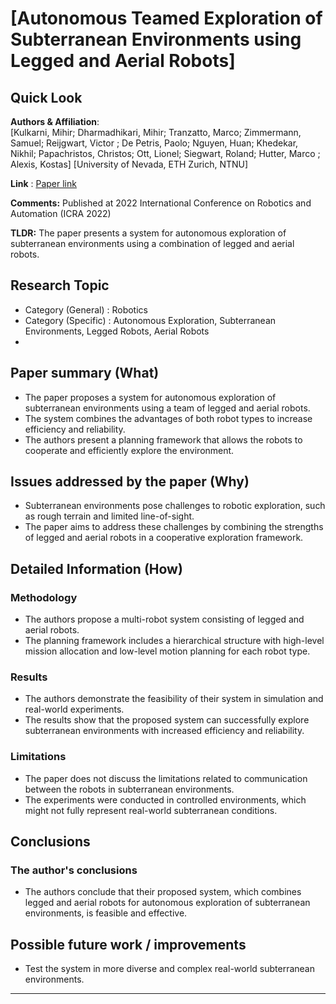 # [Autonomous Teamed Exploration of Subterranean Environments using Legged and Aerial Robots]

## Quick Look

**Authors & Affiliation**:  
[Kulkarni, Mihir; Dharmadhikari, Mihir; Tranzatto, Marco; Zimmermann, Samuel; Reijgwart, Victor ; De Petris, Paolo; Nguyen, Huan; Khedekar, Nikhil; Papachristos, Christos; Ott, Lionel; Siegwart, Roland; Hutter, Marco ; Alexis, Kostas]
[University of Nevada, ETH Zurich, NTNU]

**Link** : [Paper link](https://doi.org/10.1109/ICRA46639.2022.9812401)

**Comments:**  Published at 2022 International Conference on Robotics and Automation (ICRA 2022)

**TLDR:** The paper presents a system for autonomous exploration of subterranean environments using a combination of legged and aerial robots.

## Research Topic
- Category (General) : Robotics
- Category (Specific) : Autonomous Exploration, Subterranean Environments, Legged Robots, Aerial Robots
- 
## Paper summary (What)
- The paper proposes a system for autonomous exploration of subterranean environments using a team of legged and aerial robots.
- The system combines the advantages of both robot types to increase efficiency and reliability.
- The authors present a planning framework that allows the robots to cooperate and efficiently explore the environment.

## Issues addressed by the paper (Why)
- Subterranean environments pose challenges to robotic exploration, such as rough terrain and limited line-of-sight.
- The paper aims to address these challenges by combining the strengths of legged and aerial robots in a cooperative exploration framework.

## Detailed Information (How)

### Methodology
- The authors propose a multi-robot system consisting of legged and aerial robots.
- The planning framework includes a hierarchical structure with high-level mission allocation and low-level motion planning for each robot type.

### Results
- The authors demonstrate the feasibility of their system in simulation and real-world experiments.
- The results show that the proposed system can successfully explore subterranean environments with increased efficiency and reliability.

### Limitations
- The paper does not discuss the limitations related to communication between the robots in subterranean environments.
- The experiments were conducted in controlled environments, which might not fully represent real-world subterranean conditions.

## Conclusions

### The author's conclusions
- The authors conclude that their proposed system, which combines legged and aerial robots for autonomous exploration of subterranean environments, is feasible and effective.

## Possible future work / improvements
- Test the system in more diverse and complex real-world subterranean environments.

---

